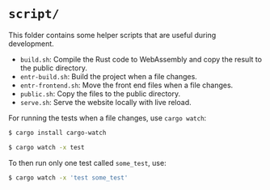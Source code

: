 # `script/`

This folder contains some helper scripts that are useful during development.

- `build.sh`: Compile the Rust code to WebAssembly and copy the result to the public directory.
- `entr-build.sh`: Build the project when a file changes.
- `entr-frontend.sh`: Move the front end files when a file changes.
- `public.sh`: Copy the files to the public directory.
- `serve.sh`: Serve the website locally with live reload.

For running the tests when a file changes, use `cargo watch`:

```sh
$ cargo install cargo-watch

$ cargo watch -x test
```

To then run only one test called `some_test`, use:

```sh
$ cargo watch -x 'test some_test'
```
